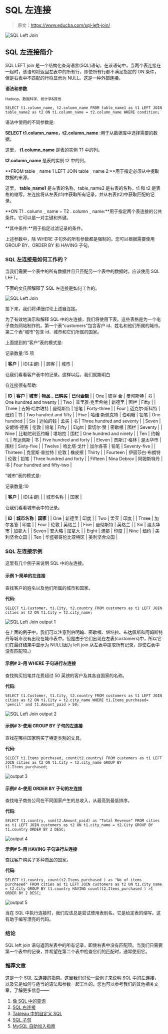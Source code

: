 # SQL 左连接

> 原文：<https://www.educba.com/sql-left-join/>

![SQL Left Join](img/80ffa2d310da80d17bb51261c68ff542.png)



## SQL 左连接简介

SQL LEFT join 是一个结构化查询语言(SQL)语句，在该语句中，当两个表连接在一起时，该语句将返回左表中的所有行，即使所有行都不满足指定的 ON 条件，但是右表中不匹配的行将显示为 NULL。这是一种外部连接。

**语法和参数**

<small>Hadoop、数据科学、统计学&其他</small>

`SELECT t1.column_name, t2.column_name
FROM table_name1 as t1
LEFT JOIN table_name2 as t2
ON t1.column_name = t2.column_name
WHERE condition;`

语法中使用的不同参数是:

**SELECT t1.column_name，t2.column_name** :用于从数据库中选择需要的数据。

这里， **t1.column_name** 是表的实例 T1 中的列。

**t2.column_name** 是表的实例 t2 中的列。

**FROM table _ name 1 LEFT JOIN table _ name 2:**用于指定必须从中提取数据的来源。

这里， **table_name1** 是左表的名称，table_name2 是右表的名称。t1 和 t2 是表格的缩写。左连接将从左表(t1)中获取所有记录，并从右表(t2)中获取匹配的记录。

**ON T1 . column _ name = T2 . column _ name:**用于指定两个表连接的公共条件。它可以是一对主键和外键。

**其中条件:**用于指定过滤记录的条件。

上述参数中，除 WHERE 子句外的所有参数都是强制的。您可以根据需要使用 GROUP BY、ORDER BY 和 HAVING 子句。

### SQL 左连接是如何工作的？

当我们需要一个表中的所有数据并且只匹配另一个表中的数据时，应该使用 SQL LEFT。

下面的文氏图解释了 SQL 左连接是如何工作的。

![SQL Left Join ](img/d8d49bdd843e0c4f448b1731a7f9f390.png)



接下来，我们将详细讨论上述自连接。

为了有效地演示和解释 SQL 中的左连接，我们将使用下表。这些表格是为一个电子商务网站制作的。第一个表“customers”包含客户 id、姓名和他们所属的城市。第二个表“城市”包含 id、城市和它们所属的国家。

上面提到的“客户”表的模式是:

记录数量:15 项

| **客户** |
| ID(主键) |
| 顾客 |
| 城市 |

让我们看看客户表中的记录。这样以后，我们就能明白

自连接很有帮助:

| **ID** | **客户** | **城市** | **物品 _ 已购买** | **已付金额** |
| One | 彼得·金 | 曼彻斯特 | 书 | One hundred and twenty |
| Two | 普里雅·克里希纳 | 新德里 | 围栏 | Fifty |
| Three | 吉姆·哈尔珀特 | 曼彻斯特 | 铅笔 | Forty-three |
| Four | 迈克尔·斯科特 | 纽约 | 书 | Two hundred and fifty |
| Five | 哈维·斯佩克特 | 伯明翰 | 铅笔 | One hundred |
| Six | 迪帕的钱 | 孟买 | 书 | Three hundred and seventy |
| Seven | 安妮塔·德赛 | 伦敦 | 铅笔 | Fifty |
| Eight | 雷切尔·赞 | 密歇根 | 围栏 | Seventy |
| Nine | 比勒陀利亚约翰 | 堪培拉 | 围栏 | One hundred and ninety |
| Ten | 约翰·L | 布达佩斯 | 书 | Five hundred and forty |
| Eleven | 贾斯汀·格林 | 渥太华市 | 围栏 | Sixty-five |
| Twelve | 哈比塔·戈什 | 加尔各答 | 铅笔 | Seventy-five |
| Thirteen | 克里斯·普拉特 | 伦敦 | 橡皮擦 | Thirty |
| Fourteen | 伊丽莎白·布朗特 | 伦敦 | 铅笔 | Three hundred and forty |
| Fifteen | Nina Debrov | 阿姆斯特丹 | 书 | Four hundred and fifty-two |

“城市”表的模式是:

记录数量:10

| **客户** |
| ID(主键) |
| 城市名称 |
| 国家 |

让我们看看城市表中的记录。

| **ID** | **城市名称** | **国家** |
| One | 新德里 | 印度 |
| Two | 孟买 | 印度 |
| Three | 加尔各答 | 印度 |
| Four | 伦敦 | 英格兰 |
| Five | 曼彻斯特 | 英格兰 |
| Six | 渥太华市 | 加拿大 |
| Seven | 安大略 | 加拿大 |
| Eight | 浦那 | 印度 |
| Nine | 纽约 | 美利坚合众国 |
| Ten | 华盛顿哥伦比亚特区 | 美利坚合众国 |

### SQL 左连接示例

这里有几个例子来说明 SQL 中的左连接。

#### 示例 1–简单的左连接

查找客户的姓名以及他们所属的城市和国家。

**代码:**

`SELECT t1.Customer, t1.City, t2.country
FROM customers as t1 LEFT JOIN cities as t2
ON t1.City = t2.city_name;`

![SQL Left Join output 1](img/82e17e8a4087e0da3adce419bdeb5794.png)



在上面的例子中，我们可以注意到伯明翰、密歇根、堪培拉、布达佩斯和阿姆斯特丹等城市没有出现在城市表中。但是由于它们出现在左表(customers)中，所以它们在最终结果中显示为 NULL(因为 left join 从左表中提取所有记录，即使右表中没有匹配项。)

#### 示例# 2–用 WHERE 子句进行左连接

查找购买铅笔并花费超过 50 英镑的客户及其各自国家的名称。

**代码:**

`SELECT t1.Customer, t1.City, t2.country
FROM customers as t1 LEFT JOIN cities as t2
ON t1.City = t2.city_name
WHERE t1.Items_purchased= 'pencil' and t1.Amount_paid > 50;`

![SQL Left Join output 2](img/f3ac551e26f6afdcb163faa39bca4443.png)



#### 示例# 3–使用 GROUP BY 子句的左连接

查找在哪些国家购买了特定类别的文具。

**代码:**

`SELECT t1.Items_purchased, count(t2.country)
FROM customers as t1 LEFT JOIN cities as t2
ON t1.City = t2.city_name
GROUP BY t1.Items_purchased;`

![output 3](img/bbbfa904ee46efdecb3ed30b4b37a081.png)



#### 示例# 4–使用 ORDER BY 子句的左连接

查找电子商务公司在不同国家产生的总收入，从最高到最低排序。

**代码:**

`SELECT t1.country, sum(t2.Amount_paid) as "Total Revenue"
FROM cities as t1 LEFT JOIN customers as t2
ON t1.city_name = t2.City
GROUP BY t1.country
ORDER BY 2 DESC;`

![output 4](img/cac3a77d46487482822580a6ebed76be.png)



**示例# 5–用 HAVING 子句进行左连接**

查找客户购买了多种商品的国家。

**代码:**

`SELECT t1.country, count(t2.Items_purchased ) as "No of items purchased"
FROM cities as t1 LEFT JOIN customers as t2
ON t1.city_name = t2.City
GROUP BY t1.country
HAVING count(t2.Items_purchased ) >1
ORDER BY 2 DESC;`

![output 5](img/76cd54a965ce880fdd6cfa9d2ae12c81.png)



当在 SQL 中执行连接时，我们应该总是尝试使用表别名，它是给定表的缩写。这有助于编写漂亮的代码。

### 结论

SQL left join 语句返回左表中的所有记录，即使右表中没有匹配项。当我们只需要第一个表中的记录，并希望在第二个表中检查它们的匹配时，通常使用它。

### 推荐文章

这是一个 SQL 左连接的指南。这里我们讨论一些例子来说明 SQL 中的左连接，以及它是如何与适当的语法和参数一起工作的。您也可以参考我们的其他相关文章，了解更多信息——

1.  [像 SQL 中的查询](https://www.educba.com/like-query-in-sql/)
2.  [SQL 右连接](https://www.educba.com/sql-right-join/)
3.  [Tableau 中的自定义 SQL](https://www.educba.com/custom-sql-in-tableau/)
4.  [SQL 子句](https://www.educba.com/sql-clauses/)
5.  [MySQL 自助加入指南](https://www.educba.com/mysql-self-join/)





